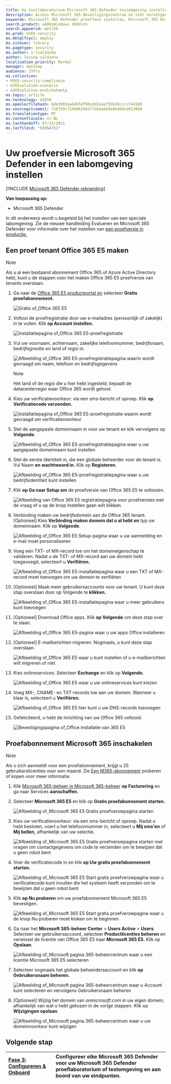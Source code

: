 ```yaml
---
title: Uw testlaboratorium Microsoft 365 Defender testomgeving instellen
description: Access Microsoft 365 Beveiligingscentrum en stel vervolgens uw Microsoft 365 Defender proeflaboratorium in
keywords: Microsoft 365 Defender proeffase instellen, Microsoft 365 Defender proefinstallatie, Microsoft 365 Defender, Microsoft 365 Defender evaluatielaboratorium instellen
search.product: eADQiWindows 10XVcnh
search.appverid: met150
ms.prod: m365-security
ms.mktglfcycl: deploy
ms.sitesec: library
ms.pagetype: security
ms.author: v-lsaldanha
author: lovina-saldanha
localization_priority: Normal
manager: dansimp
audience: ITPro
ms.collection:
- M365-security-compliance
- m365solution-scenario
- m365solution-evalutatemtp
ms.topic: article
ms.technology: m365d
ms.openlocfilehash: 6db3003aa6465df90a3d2e4af55b28ccccf44100
ms.sourcegitcommit: 718759c7146062841f7eb4a0a9a8bdddce0139b0
ms.translationtype: MT
ms.contentlocale: nl-NL
ms.lasthandoff: 07/15/2021
ms.locfileid: "53454731"
---
```

# <a name="set-up-your-microsoft-365-defender-trial-in-a-lab-environment"></a>Uw proefversie Microsoft 365 Defender in een labomgeving instellen 

[!INCLUDE [Microsoft 365 Defender rebranding](../includes/microsoft-defender.md)]


**Van toepassing op:**
- Microsoft 365 Defender 

In dit onderwerp wordt u begeleid bij het instellen van een speciale labomgeving. Zie de nieuwe handleiding Evalueren en Microsoft 365 Defender voor informatie over het instellen van [een proefversie in productie.](eval-overview.md) 

## <a name="create-an-office-365-e5-trial-tenant"></a>Een proef tenant Office 365 E5 maken
>[!NOTE]
>Als u al een bestaand abonnement Office 365 of Azure Active Directory hebt, kunt u de stappen voor het maken Office 365 E5 proefversie van tenants overslaan.

1. Ga naar de [Office 365 E5 productportal en](https://www.microsoft.com/microsoft-365/business/office-365-enterprise-e5-business-software?activetab=pivot%3aoverviewtab) selecteer **Gratis proefabonnement.**

   ![Gratis of_Office 365 E5](../../media/mtp-eval-9.png)
  
2. Voltooi de proefregistratie door uw e-mailadres (persoonlijk of zakelijk) in te vullen. Klik **op Account instellen.**

   ![Installatiepagina of_Office 365 E5-proefregistratie](../../media/mtp-eval-10.png)

3. Vul uw voornaam, achternaam, zakelijke telefoonnummer, bedrijfsnaam, bedrijfsgrootte en land of regio in.  

   ![Afbeelding of_Office 365 E5-proefregistratiepagina waarin wordt gevraagd om naam, telefoon en bedrijfsgegevens](../../media/mtp-eval-11.png)
   
   > [!NOTE]
   > Het land of de regio die u hier hebt ingesteld, bepaalt de datacenterregio waar Office 365 wordt gehost.
  
4. Kies uw verificatievoorkeur: via een sms-bericht of oproep. Klik **op Verificatiecode verzenden.** 

   ![Installatiepagina of_Office 365 E5-proefregistratie waarin wordt gevraagd om verificatievoorkeur](../../media/mtp-eval-12.png)

5. Stel de aangepaste domeinnaam in voor uw tenant en klik vervolgens op **Volgende.**

   ![Afbeelding of_Office 365 E5-proefregistratiepagina waar u uw aangepaste domeinnaam kunt instellen](../../media/mtp-eval-13.png)
 
6. Stel de eerste identiteit in, die een globale beheerder voor de tenant is. Vul Naam **en** **wachtwoord in.** Klik op **Registeren**.

   ![Afbeelding of_Office 365 E5-proefregistratiepagina waar u uw bedrijfsidentiteit kunt instellen](../../media/mtp-eval-14.png)

7. Klik **op Ga naar Setup om** de proefversie van Office 365 E5 te voltooien.

   ![Afbeelding van Office 365 E5 registratiepagina voor proefversies met de vraag of u op de knop Instellen gaan wilt klikken](../../media/mtp-eval-15.png)

8. Verbinding maken uw bedrijfsdomein aan de Office 365 tenant. [Optioneel] Kies **Verbinding maken domein dat u al hebt en** typ uw domeinnaam. Klik op **Volgende**.

   ![Afbeelding of_Office 365 E5 Setup-pagina waar u uw aanmelding en e-mail moet personaliseren](../../media/mtp-eval-16.png)
 
9. Voeg een TXT- of MX-record toe om het domeineigenschap te valideren. Nadat u de TXT- of MX-record aan uw domein hebt toegevoegd, selecteert u **Verifiëren.**

   ![Afbeelding of_Office 365 E5-installatiepagina waar u een TXT of MX-record moet toevoegen om uw domein te verifiëren](../../media/mtp-eval-17.png)
 
10. [Optioneel] Maak meer gebruikersaccounts voor uw tenant. U kunt deze stap overslaan door op Volgende te **klikken.**

    ![Afbeelding of_Office 365 E5-installatiepagina waar u meer gebruikers kunt toevoegen](../../media/mtp-eval-18.png)
 
11. [Optioneel] Download Office apps. Klik **op Volgende** om deze stap over te slaan. 

    ![Afbeelding of_Office 365 E5-pagina waar u uw apps Office installeren](../../media/mtp-eval-19.png)

12. [Optioneel] E-mailberichten migreren. Nogmaals, u kunt deze stap overslaan.

    ![Afbeelding of_Office 365 E5 waar u kunt instellen of u e-mailberichten wilt migreren of niet](../../media/mtp-eval-20.png)
 
13. Kies onlineservices. Selecteer **Exchange** en klik op **Volgende.** 

    ![Afbeelding of_Office 365 E5 waar u uw onlineservices kunt kiezen](../../media/mtp-eval-21.png)

14. Voeg MX-, CNAME- en TXT-records toe aan uw domein. Wanneer u klaar is, selecteert u **Verifiëren.**

    ![Afbeelding of_Office 365 E5 hier kunt u uw DNS-records toevoegen](../../media/mtp-eval-22.png)
 
15. Gefeliciteerd, u hebt de inrichting van uw Office 365 voltooid.

    ![Bevestigingspagina of_Office installatie van 365 E5](../../media/mtp-eval-23.png)

## <a name="enable-microsoft-365-trial-subscription"></a>Proefabonnement Microsoft 365 inschakelen

>[!NOTE]
>Als u zich aanmeldt voor een proefabonnement, krijgt u 25 gebruikerslicenties voor een maand. Zie [Een M365-abonnement](../../commerce/try-or-buy-microsoft-365.md) proberen of kopen voor meer informatie.

1. Klik [Microsoft 365-beheer in Microsoft 365-beheer](https://admin.microsoft.com/) **op Facturering** en ga naar Services **aanschaffen.**

2. Selecteer **Microsoft 365 E5** en klik op **Gratis proefabonnement starten.** 

   ![Afbeelding of_Microsoft 365 E5 Gratis proefversiepagina starten](../../media/mtp-eval-24.png)

3. Kies uw verificatievoorkeur: via een sms-bericht of oproep. Nadat u hebt besloten, voert u het telefoonnummer in, selecteert u **Mij sms'en** of **Mij bellen,** afhankelijk van uw selectie.

   ![Afbeelding of_Microsoft 365 E5 Gratis proefversiepagina starten met vragen om contactgegevens om code te verzenden om te bewijzen dat u geen robot bent](../../media/mtp-eval-25.png)
 
4. Voer de verificatiecode in en klik **op Uw gratis proefabonnement starten.**

   ![Afbeelding of_Microsoft 365 E5 Start gratis proefversiepagina waar u verificatiecode kunt invullen die het systeem heeft verzonden om te bewijzen dat u geen robot bent](../../media/mtp-eval-26.png)

5. Klik **op Nu proberen** om uw proefabonnement Microsoft 365 E5 bevestigen.

   ![Afbeelding of_Microsoft 365 E5 Start gratis proefversiepagina waar u de knop Nu proberen moet kloken om te beginnen](../../media/mtp-eval-27.png)
 
6. Ga naar het **Microsoft 365-beheer Center**  >  **Users Active**  >  **Users**. Selecteer uw gebruikersaccount, selecteer **Productlicenties beheren** en verwissel de licentie van Office 365 E5 naar **Microsoft 365 E5.** Klik op **Opslaan**.

   ![Afbeelding of_Microsoft pagina 365-beheercentrum waar u een licentie Microsoft 365 E5 selecteren](../../media/mtp-eval-28.png)
 
7. Selecteer nogmaals het globale beheerdersaccount en klik **op Gebruikersnaam beheren.**

   ![Afbeelding of_Microsoft pagina 365-beheercentrum waar u Account kunt selecteren en vervolgens Gebruikersnaam beheren](../../media/mtp-eval-29.png)

8. [Optioneel] Wijzig het domein van *onmicrosoft.com* in uw eigen domein, afhankelijk van wat u hebt gekozen in de vorige stappen. Klik op **Wijzigingen opslaan**.

   ![Afbeelding of_Microsoft pagina 365-beheercentrum waar u uw domeinvoorkeur kunt wijzigen](../../media/mtp-eval-30.png)



## <a name="next-step"></a>Volgende stap
|[Fase 3: Configureren & Onboard](config-m365d-eval.md) | Configureer elke Microsoft 365 Defender voor uw Microsoft 365 Defender proeflaboratorium of testomgeving en aan boord van uw eindpunten.
|:-------|:-----|
